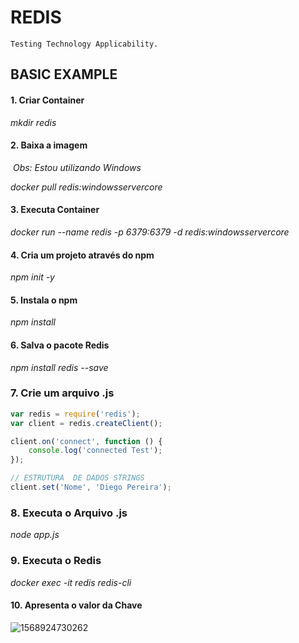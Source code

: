 #	REDIS



```
Testing Technology Applicability.
```



## BASIC EXAMPLE



#### 1. Criar Container

*mkdir redis*  

#### 2. Baixa a imagem

​	*Obs: Estou utilizando Windows*

 *docker pull redis:windowsservercore*

#### 3. Executa Container

*docker run --name redis -p 6379:6379 -d redis:windowsservercore* 

####	4. Cria um projeto através do npm

*npm init -y*

#### 5. Instala o npm

*npm install* 

#### 6. Salva o pacote Redis

*npm install redis --save* 

### 7. Crie um arquivo .js

```js
var redis = require('redis');
var client = redis.createClient();

client.on('connect', function () {
    console.log('connected Test');
});

// ESTRUTURA  DE DADOS STRINGS
client.set('Nome', 'Diego Pereira');

```

### 8. Executa o Arquivo .js

*node app.js*

### 9. Executa o Redis

*docker exec -it redis redis-cli*

#### 10. Apresenta o valor da Chave



![1568924730262](C:\Users\diego.pereira\AppData\Roaming\Typora\typora-user-images\1568924730262.png)









